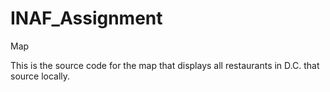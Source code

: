 # INAF_Assignment
Map

This is the source code for the map that displays all restaurants in D.C. that source locally.
